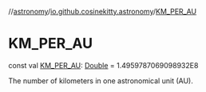 //[astronomy](../../index.md)/[io.github.cosinekitty.astronomy](index.md)/[KM_PER_AU](-k-m_-p-e-r_-a-u.md)

# KM_PER_AU

const val [KM_PER_AU](-k-m_-p-e-r_-a-u.md): [Double](https://kotlinlang.org/api/latest/jvm/stdlib/kotlin-stdlib/kotlin/-double/index.html) = 1.4959787069098932E8

The number of kilometers in one astronomical unit (AU).
